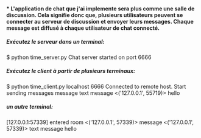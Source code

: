 ####  * L'application de chat que j'ai implemente sera plus comme une salle de discussion. Cela signifie donc que, plusieurs utilisateurs peuvent se connecter au serveur de discussion et envoyer leurs messages. Chaque message est diffusé à chaque utilisateur de chat connecté.


##### Exécutez le serveur dans un terminal:
   $ python time_server.py 
   Chat server started on port 6666


##### Exécutez le client à partir de plusieurs terminaux:
$ python time_client.py localhost 6666
Connected to remote host. Start sending messages
<You> message
<You> text message
<('127.0.0.1', 55719)> hello
<You>

##### un autre terminal:
<You> [127.0.0.1:57339] entered room
<('127.0.0.1', 57339)> message
<('127.0.0.1', 57339)> text message
<You> hello

   
